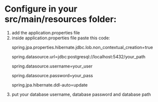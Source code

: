 <h1>Configure in your src/main/resources folder:</h1>

<ol>
<li>add the application.properties file</li>
<li>
inside application.properties file paste this code: 
<p>spring.jpa.properties.hibernate.jdbc.lob.non_contextual_creation=true</p>
<p>spring.datasource.url=jdbc:postgresql://localhost:5432/your_path</p>
<p>spring.datasource.username=your_user</p>
<p>spring.datasource.password=your_pass</p>
<p>spring.jpa.hibernate.ddl-auto=update</p>
</li>
<li>put your database username, database password and database path</li>

</ol>

